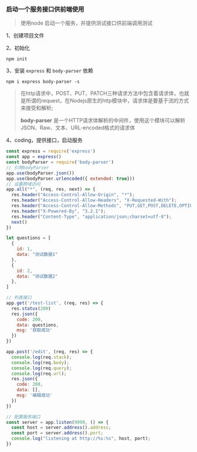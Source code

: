 ### 启动一个服务接口供前端使用

> 使用node 启动一个服务，并提供测试接口供前端调用测试

1、创建项目文件

2、初始化

```shell
npm init
```

3、安装 `express` 和 `body-parser` 依赖

```shell
npm i express body-parser -s
```

> 在http请求中，POST、PUT、PATCH三种请求方法中包含着请求体，也就是所谓的request，在Nodejs原生的http模块中，请求体是要基于流的方式来接受和解析;
>
>  **body-parser** 是一个HTTP请求体解析的中间件，使用这个模块可以解析JSON、Raw、文本、URL-encoded格式的请求体

4、coding，提供接口，启动服务

```js
const express = require('express')
const app = express()
const bodyParser = require('body-parser')
// 引用bodyParser 
app.use(bodyParser.json())
app.use(bodyParser.urlencoded({ extended: true}))
// 设置跨域访问
app.all("*", (req, res, next) => {
  res.header("Access-Control-Allow-Origin", "*");
  res.header("Access-Control-Allow-Headers", "X-Requested-With");
  res.header("Access-Control-Allow-Methods", "PUT,GET,POST,DELETE,OPTIONS");
  res.header("X-Powered-By", "3.2.1");
  res.header("Content-Type", "application/json;charset=utf-8");
  next()
})

let questions = [
  {
    id: 1,
    data: "测试数据1"
  },
  {
    id: 2,
    data: "测试数据2"
  },
]

// 列表接口
app.get('/test-list', (req, res) => {
  res.status(200)
  res.json({
    code: 200,
    data: questions,
    msg: '获取成功'
  })
})

app.post('/edit', (req, res) => {
  console.log(req.stack);
  console.log(req.body);
  console.log(req.query);
  console.log(req.url);
  res.json({
    code: 200,
    data: [],
    msg: '编辑成功'
  })
})

// 配置服务端口
const server = app.listen(9999, () => {
  const host = server.address().address;
  const port = server.address().port;
  console.log("listening at http://%s:%s", host, port);
})
```





